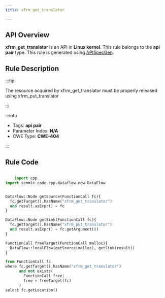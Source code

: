 ```yaml
---
title: xfrm_get_translator

---
```



## API Overview
**xfrm_get_translator** is an API in **Linux kernel**. This rule belongs to the **api pair** type. This rule is generated using [APISpecGen](../../tools/APISpecGen).
## Rule Description

:::tip

The resource acquired by xfrm_get_translator must be properly released using xfrm_put_translator

:::

:::info

- Tags: **api pair**
- Parameter Index: **N/A**
- CWE Type: **CWE-404**

:::

## Rule Code
```python

    import cpp
import semmle.code.cpp.dataflow.new.DataFlow


DataFlow::Node getSource(FunctionCall fc){
  fc.getTarget().hasName("xfrm_get_translator")
  and result.asExpr() = fc
}

DataFlow::Node getSink(FunctionCall fc){
  fc.getTarget().hasName("xfrm_put_translator")
  and result.asExpr() = fc.getArgument(0)
}

FunctionCall freeTarget(FunctionCall malloc){
  DataFlow::localFlow(getSource(malloc), getSink(result))
}

from FunctionCall fc
where fc.getTarget().hasName("xfrm_get_translator")
      and not exists(
        FunctionCall free| 
        free = freeTarget(fc)
      )
select fc.getLocation()

    
```